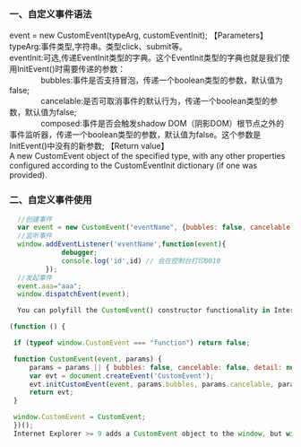 ### 一、自定义事件语法
event = new CustomEvent(typeArg, customEventInit);
【Parameters】 
	typeArg:事件类型,字符串。类型click、submit等。   
	eventInit:可选,传递EventInit类型的字典。这个EventInit类型的字典也就是我们使用InitEvent()时需要传递的参数：   
　　　　bubbles:事件是否支持冒泡，传递一个boolean类型的参数，默认值为false;   
　　　　cancelable:是否可取消事件的默认行为，传递一个boolean类型的参数，默认值为false;   
　　　　composed:事件是否会触发shadow DOM（阴影DOM）根节点之外的事件监听器，传递一个boolean类型的参数，默认值为false。这个参数是InitEvent()中没有的新参数; 
【Return value】  
	A new CustomEvent object of the specified type, with any other properties configured according to the CustomEventInit dictionary (if one was provided).

### 二、自定义事件使用 
   ``` javascript
     //创建事件
	 var event = new CustomEvent("eventName", {bubbles: false, cancelable: false, composed: false, detail: null});
	 //监听事件
	 window.addEventListener('eventName',function(event){
				debugger;
				console.log('id',id) // 会在控制台打印0010
			});
	 //发起事件
	 event.aaa="aaa";
	 window.dispatchEvent(event);
   ``` 
   ``` javascript
	 You can polyfill the CustomEvent() constructor functionality in Internet Explorer 9 and higher with the following code:

(function () {

    if (typeof window.CustomEvent === "function") return false;

    function CustomEvent(event, params) {
        params = params || { bubbles: false, cancelable: false, detail: null };
        var evt = document.createEvent('CustomEvent');
        evt.initCustomEvent(event, params.bubbles, params.cancelable, params.detail);
        return evt;
    }

    window.CustomEvent = CustomEvent;
	})();
	Internet Explorer >= 9 adds a CustomEvent object to the window, but with correct implementations, this is a function.
   ```
		
		

